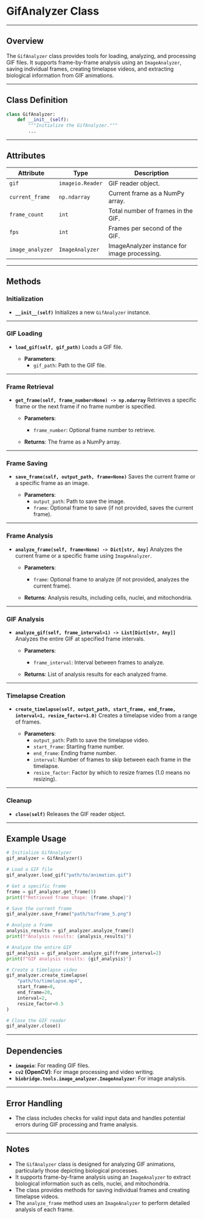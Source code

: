 # GifAnalyzer Class

---

## Overview
The `GifAnalyzer` class provides tools for loading, analyzing, and processing GIF files. It supports frame-by-frame analysis using an `ImageAnalyzer`, saving individual frames, creating timelapse videos, and extracting biological information from GIF animations.

---

## Class Definition

```python
class GifAnalyzer:
    def __init__(self):
        """Initialize the GifAnalyzer."""
        ...
```

---

## Attributes

| Attribute | Type | Description |
|-----------|------|-------------|
| `gif` | `imageio.Reader` | GIF reader object. |
| `current_frame` | `np.ndarray` | Current frame as a NumPy array. |
| `frame_count` | `int` | Total number of frames in the GIF. |
| `fps` | `int` | Frames per second of the GIF. |
| `image_analyzer` | `ImageAnalyzer` | ImageAnalyzer instance for image processing. |

---

## Methods

### Initialization
- **`__init__(self)`**
  Initializes a new `GifAnalyzer` instance.

---

### GIF Loading
- **`load_gif(self, gif_path)`**
  Loads a GIF file.

  - **Parameters**:
    - `gif_path`: Path to the GIF file.

---

### Frame Retrieval
- **`get_frame(self, frame_number=None) -> np.ndarray`**
  Retrieves a specific frame or the next frame if no frame number is specified.

  - **Parameters**:
    - `frame_number`: Optional frame number to retrieve.

  - **Returns**: The frame as a NumPy array.

---

### Frame Saving
- **`save_frame(self, output_path, frame=None)`**
  Saves the current frame or a specific frame as an image.

  - **Parameters**:
    - `output_path`: Path to save the image.
    - `frame`: Optional frame to save (if not provided, saves the current frame).

---

### Frame Analysis
- **`analyze_frame(self, frame=None) -> Dict[str, Any]`**
  Analyzes the current frame or a specific frame using `ImageAnalyzer`.

  - **Parameters**:
    - `frame`: Optional frame to analyze (if not provided, analyzes the current frame).

  - **Returns**: Analysis results, including cells, nuclei, and mitochondria.

---

### GIF Analysis
- **`analyze_gif(self, frame_interval=1) -> List[Dict[str, Any]]`**
  Analyzes the entire GIF at specified frame intervals.

  - **Parameters**:
    - `frame_interval`: Interval between frames to analyze.

  - **Returns**: List of analysis results for each analyzed frame.

---

### Timelapse Creation
- **`create_timelapse(self, output_path, start_frame, end_frame, interval=1, resize_factor=1.0)`**
  Creates a timelapse video from a range of frames.

  - **Parameters**:
    - `output_path`: Path to save the timelapse video.
    - `start_frame`: Starting frame number.
    - `end_frame`: Ending frame number.
    - `interval`: Number of frames to skip between each frame in the timelapse.
    - `resize_factor`: Factor by which to resize frames (1.0 means no resizing).

---

### Cleanup
- **`close(self)`**
  Releases the GIF reader object.

---

## Example Usage

```python
# Initialize GifAnalyzer
gif_analyzer = GifAnalyzer()

# Load a GIF file
gif_analyzer.load_gif("path/to/animation.gif")

# Get a specific frame
frame = gif_analyzer.get_frame(5)
print(f"Retrieved frame shape: {frame.shape}")

# Save the current frame
gif_analyzer.save_frame("path/to/frame_5.png")

# Analyze a frame
analysis_results = gif_analyzer.analyze_frame()
print(f"Analysis results: {analysis_results}")

# Analyze the entire GIF
gif_analysis = gif_analyzer.analyze_gif(frame_interval=2)
print(f"GIF analysis results: {gif_analysis}")

# Create a timelapse video
gif_analyzer.create_timelapse(
    "path/to/timelapse.mp4",
    start_frame=0,
    end_frame=20,
    interval=2,
    resize_factor=0.5
)

# Close the GIF reader
gif_analyzer.close()
```

---

## Dependencies
- **`imageio`**: For reading GIF files.
- **`cv2` (OpenCV)**: For image processing and video writing.
- **`biobridge.tools.image_analyzer.ImageAnalyzer`**: For image analysis.

---

## Error Handling
- The class includes checks for valid input data and handles potential errors during GIF processing and frame analysis.

---

## Notes
- The `GifAnalyzer` class is designed for analyzing GIF animations, particularly those depicting biological processes.
- It supports frame-by-frame analysis using an `ImageAnalyzer` to extract biological information such as cells, nuclei, and mitochondria.
- The class provides methods for saving individual frames and creating timelapse videos.
- The `analyze_frame` method uses an `ImageAnalyzer` to perform detailed analysis of each frame.
